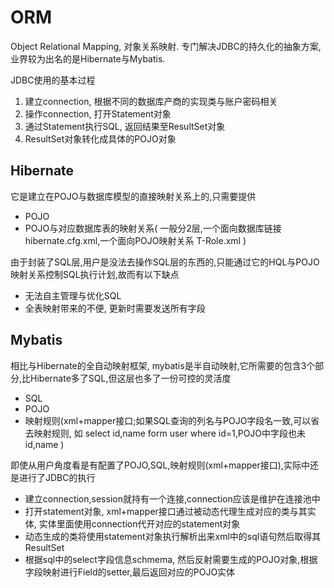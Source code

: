 # ORM

Object Relational Mapping, 对象关系映射. 专门解决JDBC的持久化的抽象方案,业界较为出名的是Hibernate与Mybatis.

JDBC使用的基本过程

1. 建立connection, 根据不同的数据库产商的实现类与账户密码相关
2. 操作connection, 打开Statement对象
3. 通过Statement执行SQL, 返回结果至ResultSet对象
4. ResultSet对象转化成具体的POJO对象

## Hibernate

它是建立在POJO与数据库模型的直接映射关系上的,只需要提供

* POJO
* POJO与对应数据库表的映射关系( 一般分2层,一个面向数据库链接hibernate.cfg.xml,一个面向POJO映射关系 T-Role.xml )

由于封装了SQL层,用户是没法去操作SQL层的东西的,只能通过它的HQL与POJO映射关系控制SQL执行计划,故而有以下缺点

* 无法自主管理与优化SQL
* 全表映射带来的不便, 更新时需要发送所有字段

## Mybatis

相比与Hibernate的全自动映射框架, mybatis是半自动映射,它所需要的包含3个部分,比Hibernate多了SQL,但这层也多了一份可控的灵活度

* SQL
* POJO
* 映射规则(xml+mapper接口;如果SQL查询的列名与POJO字段名一致,可以省去映射规则, 如 select id,name form user where id=1,POJO中字段也未id,name )

即使从用户角度看是有配置了POJO,SQL,映射规则(xml+mapper接口),实际中还是进行了JDBC的执行

* 建立connection,session就持有一个连接,connection应该是维护在连接池中
* 打开statement对象, xml+mapper接口通过被动态代理生成对应的类与其实体, 实体里面使用connection代开对应的statement对象
* 动态生成的类将使用statement对象执行解析出来xml中的sql语句然后取得其ResultSet
* 根据sql中的select字段信息schmema, 然后反射需要生成的POJO对象,根据字段映射进行Field的setter,最后返回对应的POJO实体
